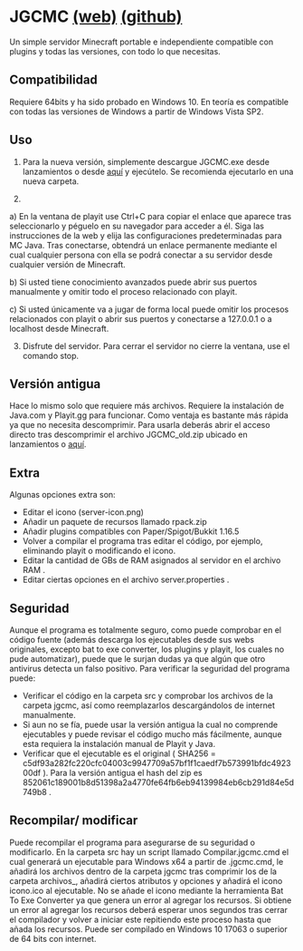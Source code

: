 # JGCMC [(web)](http://tinyurl.com/JGCMC-web) [(github)](http://tinyurl.com/JGCMC)
Un simple servidor Minecraft portable e independiente compatible con plugins y todas las versiones, con todo lo que necesitas.

## Compatibilidad
Requiere 64bits y ha sido probado en Windows 10. En teoría es compatible con todas las versiones de Windows a partir de Windows Vista SP2.

## Uso
1. Para la nueva versión, simplemente descargue JGCMC.exe desde lanzamientos  o desde [aquí](http://tinyurl.com/JGCMC-exe) y ejecútelo. Se recomienda ejecutarlo en una nueva carpeta.

2. 

  a) En la ventana de playit use Ctrl+C para copiar el enlace que aparece tras seleccionarlo y péguelo en su navegador para acceder a él. Siga las instrucciones de la web y elija las configuraciones predeterminadas para MC Java. Tras conectarse, obtendrá un enlace permanente mediante el cual cualquier persona con ella se podrá conectar a su servidor desde cualquier versión de Minecraft.

  b) Si usted tiene conocimiento avanzados puede abrir sus puertos manualmente y omitir todo el proceso relacionado con playit.

  c) Si usted únicamente va a jugar de forma local puede omitir los procesos relacionados con playit o abrir sus puertos y conectarse a 127.0.0.1 o a localhost desde Minecraft.

3. Disfrute del servidor. Para cerrar el servidor no cierre la ventana, use el comando stop.

## Versión antigua
Hace lo mismo solo que requiere más archivos. Requiere la instalación de Java.com y Playit.gg para funcionar. Como ventaja es bastante más rápida ya que no necesita descomprimir. Para usarla deberás abrir el acceso directo tras descomprimir el archivo JGCMC_old.zip ubicado en lanzamientos o [aquí](http://tinyurl.com/JGCMC-old-zip).

## Extra
Algunas opciones extra son:

 - Editar el icono (server-icon.png)
 - Añadir un paquete de recursos llamado rpack.zip
 - Añadir plugins compatibles con Paper/Spigot/Bukkit 1.16.5
 - Volver a compilar el programa tras editar el código, por ejemplo, eliminando playit o modificando el icono.
 - Editar la cantidad de GBs de RAM asignados al servidor en el archivo RAM .
 - Editar ciertas opciones en el archivo server.properties .

## Seguridad
Aunque el programa es totalmente seguro, como puede comprobar en el código fuente (además descarga los ejecutables desde sus webs originales, excepto bat to exe converter, los plugins y playit, los cuales no pude automatizar), puede que le surjan dudas ya que algún que otro antivirus detecta un falso positivo. Para verificar la seguridad del programa puede:

 - Verificar el código en la carpeta src y comprobar los archivos de la carpeta jgcmc, así como reemplazarlos descargándolos de internet manualmente.
 - Si aun no se fía, puede usar la versión antigua la cual no comprende ejecutables y puede revisar el código mucho más fácilmente, aunque esta requiera la instalación manual de Playit y Java.
 - Verificar que el ejecutable es el original ( SHA256 =  c5df93a282fc220cfc04003c9947709a57bf1f1caedf7b573991bfdc492300df ). Para la versión antigua el hash del zip es 852061c189001b8d51398a2a4770fe64fb6eb94139984eb6cb291d84e5d749b8 .

## Recompilar/ modificar
Puede recompilar el programa para asegurarse de su seguridad o modificarlo. En la carpeta src hay un script llamado Compilar.jgcmc.cmd el cual generará un ejecutable para Windows x64 a partir de .jgcmc.cmd, le añadirá los archivos dentro de la carpeta jgcmc tras comprimir los de la carpeta archivos_, añadirá ciertos atributos y opciones y añadirá el icono icono.ico al ejecutable. No se añade el icono mediante la herramienta Bat To Exe Converter ya que genera un error al agregar los recursos. Si obtiene un error al agregar los recursos deberá esperar unos segundos tras cerrar el compilador y volver a iniciar este repitiendo este proceso hasta que añada los recursos. Puede ser compilado en Windows 10 17063 o superior de 64 bits con internet.
